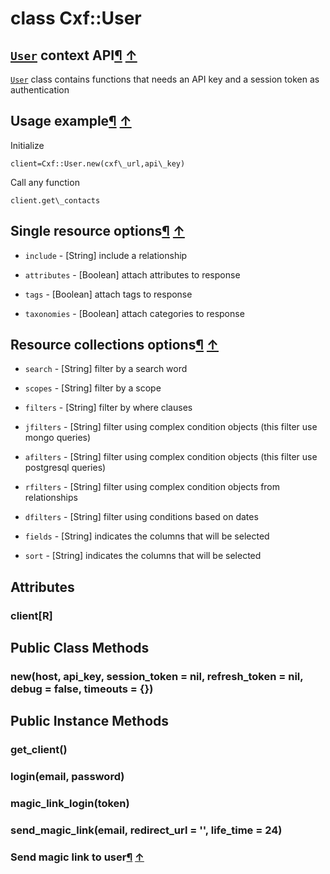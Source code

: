 # class Cxf::User [](#class-Cxf::User) [](#top)
## [`User`](User.html) context API[¶](#class-Cxf::User-label-User+context+API) [↑](#top)

[`User`](User.html) class contains functions that needs an API key and a session token as authentication

## Usage example[¶](#class-Cxf::User-label-Usage+example) [↑](#top)

Initialize

```
client=Cxf::User.new(cxf\_url,api\_key)
```

Call any function

```
client.get\_contacts
```

## Single resource options[¶](#class-Cxf::User-label-Single+resource+options) [↑](#top)

- `include` - [String] include a relationship

- `attributes` - [Boolean] attach attributes to response

- `tags` - [Boolean] attach tags to response

- `taxonomies` - [Boolean] attach categories to response

## Resource collections options[¶](#class-Cxf::User-label-Resource+collections+options) [↑](#top)

- `search` - [String] filter by a search word

- `scopes` - [String] filter by a scope

- `filters` - [String] filter by where clauses

- `jfilters` - [String] filter using complex condition objects (this filter use mongo queries)

- `afilters` - [String] filter using complex condition objects (this filter use postgresql queries)

- `rfilters` - [String] filter using complex condition objects from relationships

- `dfilters` - [String] filter using conditions based on dates

- `fields` - [String] indicates the columns that will be selected

- `sort` - [String] indicates the columns that will be selected

 ## Attributes
 ### client[R] [](#attribute-i-client)
 ## Public Class Methods
 ### new(host, api_key, session_token = nil, refresh_token = nil, debug = false, timeouts = {}) [](#method-c-new)
 ## Public Instance Methods
 ### get_client() [](#method-i-get_client)
 ### login(email, password) [](#method-i-login)
 ### magic_link_login(token) [](#method-i-magic_link_login)
 ### send_magic_link(email, redirect_url = '', life_time = 24) [](#method-i-send_magic_link)
 ### Send magic link to user[¶](#method-i-send_magic_link-label-Send+magic+link+to+user) [↑](#top)
 